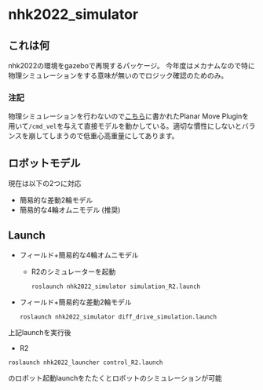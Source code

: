 # nhk2022_simulator
## これは何

nhk2022の環境をgazeboで再現するパッケージ。
今年度はメカナムなので特に物理シミュレーションをする意味が無いのでロジック確認のためのみ。

### 注記

物理シミュレーションを行わないので[こちら](http://cir-kit.github.io/blog/2015/02/19/gazebo-gazebo-plugins-in-ros/)に書かれたPlanar Move Pluginを用いて`/cmd_vel`を与えて直接モデルを動かしている。適切な慣性にしないとバランスを崩してしまうので低重心高重量にしてあります。

## ロボットモデル

現在は以下の2つに対応

- 簡易的な差動2輪モデル
- 簡易的な4輪オムニモデル (推奨)



## Launch

- フィールド+簡易的な4輪オムニモデル

  - R2のシミュレーターを起動
    ```
    roslaunch nhk2022_simulator simulation_R2.launch
    ```



- フィールド+簡易的な差動2輪モデル

  ```shell
  roslaunch nhk2022_simulator diff_drive_simulation.launch
  ```



上記launchを実行後

- R2

```shell
roslaunch nhk2022_launcher control_R2.launch
```

のロボット起動launchをたたくとロボットのシミュレーションが可能
